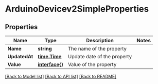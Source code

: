 # ArduinoDevicev2SimpleProperties

## Properties

Name | Type | Description | Notes
------------ | ------------- | ------------- | -------------
**Name** | **string** | The name of the property | 
**UpdatedAt** | [**time.Time**](time.Time.md) | Update date of the property | 
**Value** | [**interface{}**](interface{}.md) | Value of the property | 

[[Back to Model list]](../README.md#documentation-for-models) [[Back to API list]](../README.md#documentation-for-api-endpoints) [[Back to README]](../README.md)


